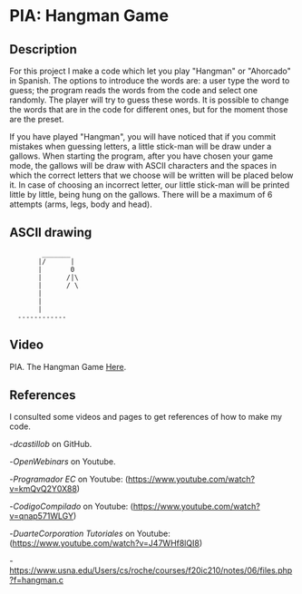 # PIA: Hangman Game 

## Description

For this project I make a code which let you play "Hangman" or "Ahorcado" in Spanish. 
The options to introduce the words are: a user type the word to guess; the program reads 
the words from the code and select one randomly. The player will try to guess these words. 
It is possible to change the words that are in the code for different ones, but for the moment those are the preset.

If you have played "Hangman", you will have noticed that if you commit mistakes when guessing letters, 
a little stick-man will be draw under a gallows. When starting the program, after you have chosen your game mode, 
the gallows will be draw with ASCII characters and the spaces in which the correct letters that we choose will be 
written will be placed below it. In case of choosing an incorrect letter, our little stick-man will be printed little by little, 
being hung on the gallows. There will be a maximum of 6 attempts (arms, legs, body and head).

## ASCII drawing

```
        _______                                                                                                                  
       |/      |                                                                                                                 
       |       0                                                                                                                  
       |      /|\                                                                                                                  
       |      / \                                                                                                                 
       |                                                                                                                         
       |
       |                                                                                                                         
  ------------  
```
## Video
PIA. The Hangman Game [Here](https://youtu.be/ajBDJcPiY80).

## References
I consulted some videos and pages to get references of how to make my code. 

-*dcastillob* on GitHub.

-*OpenWebinars* on Youtube.

-*Programador EC* on Youtube: (https://www.youtube.com/watch?v=kmQvQ2Y0X88)

-*CodigoCompilado* on Youtube: (https://www.youtube.com/watch?v=qnap571WLGY)

-*DuarteCorporation Tutoriales* on Youtube: (https://www.youtube.com/watch?v=J47WHf8lQI8)

-https://www.usna.edu/Users/cs/roche/courses/f20ic210/notes/06/files.php?f=hangman.c

